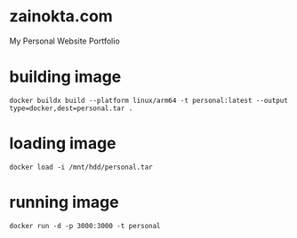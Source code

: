 # zainokta.com
My Personal Website Portfolio

# building image
```shell
docker buildx build --platform linux/arm64 -t personal:latest --output type=docker,dest=personal.tar .
```

# loading image
``` shell
docker load -i /mnt/hdd/personal.tar
```

# running image
``` shell
docker run -d -p 3000:3000 -t personal
```
